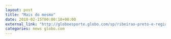 ```yaml
---
layout: post
title: "Mais do mesmo"
date: 2018-02-15T00:00:10+00:00
external_link: "http://globoesporte.globo.com/sp/ribeirao-preto-e-regiao/futebol/campeonato-paulista/jogo/14-02-2018/botafogo-sp-ponte-preta/"
categories: news globo.com
---
```

